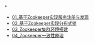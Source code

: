 *[](README.md)

- [01_基于Zookeeper实现服务注册与发现](meite/01_基于Zookeeper实现服务注册与发现/README.md)
- [02_基于Zookeeper实现分布式锁](meite/02_基于Zookeeper实现分布式锁/README.md)
- [03_Zookeeper集群环境搭建](meite/03_Zookeeper集群环境搭建/README.md)
- [04_Zookeeper一致性原理](meite/04_Zookeeper一致性原理/README.md)